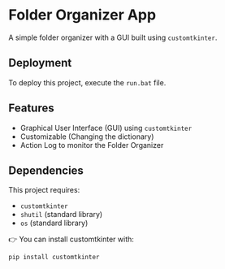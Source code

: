 # Folder Organizer App

A simple folder organizer with a GUI built using `customtkinter`.

## Deployment

To deploy this project, execute the `run.bat` file.

## Features

- Graphical User Interface (GUI) using `customtkinter`
- Customizable (Changing the dictionary)
- Action Log to monitor the Folder Organizer

## Dependencies

This project requires:

- `customtkinter`
- `shutil` (standard library)
- `os` (standard library)

👉 You can install customtkinter with:
```bash
pip install customtkinter

